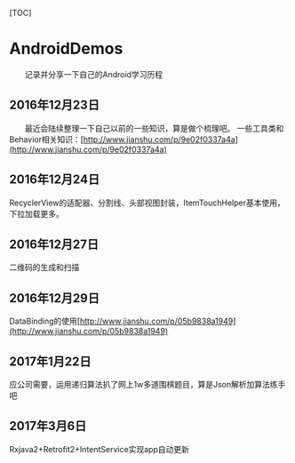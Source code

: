 [TOC]

# AndroidDemos
&#8195;&#8195;记录并分享一下自己的Android学习历程

## 2016年12月23日
&#8195;&#8195;最近会陆续整理一下自己以前的一些知识，算是做个梳理吧。
一些工具类和Behavior相关知识：[http://www.jianshu.com/p/9e02f0337a4a](http://www.jianshu.com/p/9e02f0337a4a)
## 2016年12月24日
RecyclerView的适配器、分割线、头部视图封装，ItemTouchHelper基本使用，下拉加载更多。
## 2016年12月27日
二维码的生成和扫描
## 2016年12月29日
DataBinding的使用[http://www.jianshu.com/p/05b9838a1949](http://www.jianshu.com/p/05b9838a1949)
## 2017年1月22日
应公司需要，运用递归算法扒了网上1w多道围棋题目，算是Json解析加算法练手吧
## 2017年3月6日
Rxjava2+Retrofit2+IntentService实现app自动更新